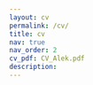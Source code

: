 ```yaml
---
layout: cv
permalink: /cv/
title: cv
nav: true
nav_order: 2
cv_pdf: CV_Alek.pdf
description:
---
```

